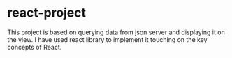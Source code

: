 # react-project
This project is based on querying data from json server and displaying it on the view.
I have used react library to implement it touching on the key concepts of React.
